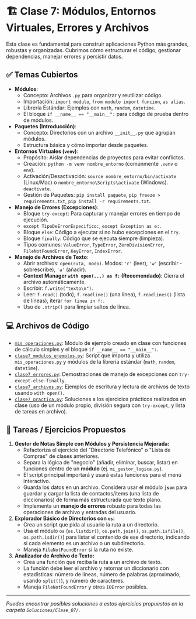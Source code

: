 # 🏗️ Clase 7: Módulos, Entornos Virtuales, Errores y Archivos

Esta clase es fundamental para construir aplicaciones Python más grandes, robustas y organizadas. Cubrimos cómo estructurar el código, gestionar dependencias, manejar errores y persistir datos.

## ✅ Temas Cubiertos

- **Módulos**:
  - Concepto: Archivos `.py` para organizar y reutilizar código.
  - Importación: `import modulo`, `from modulo import funcion`, `as alias`.
  - Librería Estándar: Ejemplos con `math`, `random`, `datetime`.
  - El bloque `if __name__ == "__main__":` para código de prueba dentro de módulos.
- **Paquetes (Introducción)**:
  - Concepto: Directorios con un archivo `__init__.py` que agrupan módulos.
  - Estructura básica y cómo importar desde paquetes.
- **Entornos Virtuales (`venv`)**:
  - Propósito: Aislar dependencias de proyectos para evitar conflictos.
  - Creación: `python -m venv nombre_entorno` (comúnmente `.venv` o `env`).
  - Activación/Desactivación: `source nombre_entorno/bin/activate` (Linux/Mac) o `nombre_entorno\Scripts\activate` (Windows). `deactivate`.
  - Gestión de Paquetes: `pip install paquete`, `pip freeze > requirements.txt`, `pip install -r requirements.txt`.
- **Manejo de Errores (Excepciones)**:
  - Bloque `try-except`: Para capturar y manejar errores en tiempo de ejecución.
  - `except TipoDeErrorEspecifico:`, `except Exception as e:`.
  - Bloque `else`: Código a ejecutar si no hubo excepciones en el `try`.
  - Bloque `finally`: Código que se ejecuta siempre (limpieza).
  - Tipos comunes: `ValueError`, `TypeError`, `ZeroDivisionError`, `FileNotFoundError`, `KeyError`, `IndexError`.
- **Manejo de Archivos de Texto**:
  - Abrir archivos: `open(ruta, modo)`. Modos: `'r'` (leer), `'w'` (escribir - sobrescribe), `'a'` (añadir).
  - **Context Manager `with open(...) as f:` (Recomendado)**: Cierra el archivo automáticamente.
  - Escribir: `f.write("texto\n")`.
  - Leer: `f.read()` (todo), `f.readline()` (una línea), `f.readlines()` (lista de líneas), iterar `for linea in f:`.
  - Uso de `.strip()` para limpiar saltos de línea.

## 💻 Archivos de Código

- [`mis_operaciones.py`](./mis_operaciones.py): Módulo de ejemplo creado en clase con funciones de cálculo simples y el bloque `if __name__ == "__main__":`.
- [`clase7_modulos_ejemplos.py`](./clase7_modulos_ejemplos.py): Script que importa y utiliza `mis_operaciones.py` y módulos de la librería estándar (`math`, `random`, `datetime`).
- [`clase7_errores.py`](./clase7_errores.py): Demostraciones de manejo de excepciones con `try-except-else-finally`.
- [`clase7_archivos.py`](./clase7_archivos.py): Ejemplos de escritura y lectura de archivos de texto usando `with open()`.
- [`clase7_practica.py`](./clase7_practica.py): Soluciones a los ejercicios prácticos realizados en clase (uso de un módulo propio, división segura con `try-except`, y lista de tareas en archivo).

## 🎯 Tareas / Ejercicios Propuestos

1.  **Gestor de Notas Simple con Módulos y Persistencia Mejorada:**
    - Refactoriza el ejercicio del "Directorio Telefónico" o "Lista de Compras" de clases anteriores.
    - Separa la lógica de "negocio" (añadir, eliminar, buscar, listar) en funciones dentro de un **módulo** (ej. `mi_gestor_logica.py`).
    - El script principal importará y usará estas funciones para el menú interactivo.
    - Guarda los datos en un archivo. Considera usar el módulo **`json`** para guardar y cargar la lista de contactos/ítems (una lista de diccionarios) de forma más estructurada que texto plano.
    - Implementa un **manejo de errores** robusto para todas las operaciones de archivo y entradas del usuario.
2.  **Explorador Básico de Directorios con `os`:**
    - Crea un script que pida al usuario la ruta a un directorio.
    - Usa el módulo `os` (`os.listdir()`, `os.path.join()`, `os.path.isfile()`, `os.path.isdir()`) para listar el contenido de ese directorio, indicando si cada elemento es un archivo o un subdirectorio.
    - Maneja `FileNotFoundError` si la ruta no existe.
3.  **Analizador de Archivo de Texto:**
    - Crea una función que reciba la ruta a un archivo de texto.
    - La función debe leer el archivo y retornar un diccionario con estadísticas: número de líneas, número de palabras (aproximado, usando `split()`), y número de caracteres.
    - Maneja `FileNotFoundError` y otros `IOError` posibles.

---

_Puedes encontrar posibles soluciones a estos ejercicios propuestos en la carpeta `Soluciones/Clase_07/`._
